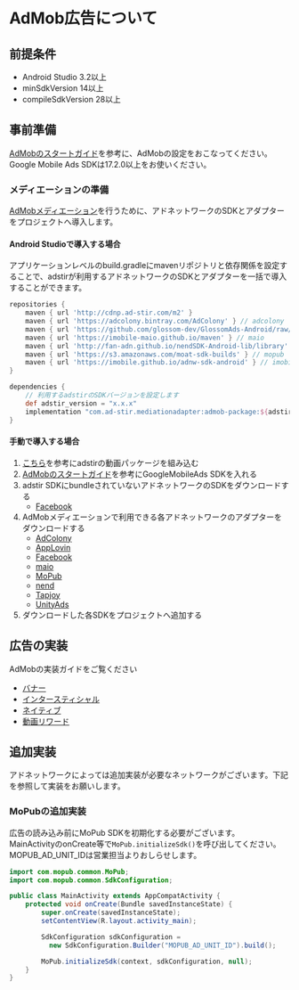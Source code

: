 # AdMob広告について

## 前提条件

- Android Studio 3.2以上  
- minSdkVersion 14以上  
- compileSdkVersion 28以上  

## 事前準備

[AdMobのスタートガイド](https://developers.google.com/admob/android/quick-start?hl=ja)を参考に、AdMobの設定をおこなってください。  
Google Mobile Ads SDKは17.2.0以上をお使いください。

### メディエーションの準備

[AdMobメディエーション](https://developers.google.com/admob/android/mediate?hl=ja)を行うために、アドネットワークのSDKとアダプターをプロジェクトへ導入します。

#### Android Studioで導入する場合
アプリケーションレベルのbuild.gradleにmavenリポジトリと依存関係を設定することで、adstirが利用するアドネットワークのSDKとアダプターを一括で導入することができます。

```groovy hl_lines="11 15"
repositories {
    maven { url 'http://cdnp.ad-stir.com/m2' }
    maven { url 'https://adcolony.bintray.com/AdColony' } // adcolony
    maven { url 'https://github.com/glossom-dev/GlossomAds-Android/raw/master' } // adcolsa
    maven { url 'https://imobile-maio.github.io/maven' } // maio
    maven { url 'http://fan-adn.github.io/nendSDK-Android-lib/library' } // nend
    maven { url 'https://s3.amazonaws.com/moat-sdk-builds' } // mopub
    maven { url 'https://imobile.github.io/adnw-sdk-android' } // imobile
}

dependencies {
    // 利用するadstirのSDKバージョンを設定します
    def adstir_version = "x.x.x" 
    implementation "com.ad-stir.mediationadapter:admob-package:${adstir_version}"
}
```

#### 手動で導入する場合

1. [こちら](../adstir/init/manual_integration.md#sdkの手動組み込み)を参考にadstirの動画パッケージを組み込む
1. [AdMobのスタートガイド](https://developers.google.com/admob/android/quick-start?hl=ja#manual_download)を参考にGoogleMobileAds SDKを入れる 
1. adstir SDKにbundleされていないアドネットワークのSDKをダウンロードする
    * [Facebook](https://origincache.facebook.com/developers/resources/?id=audience-network-sdk-5.6.0.zip)
1. AdMobメディエーションで利用できる各アドネットワークのアダプターをダウンロードする
    * [AdColony](https://google.bintray.com/mobile-ads-adapters-android/com/google/ads/mediation/adcolony/4.1.0.0/adcolony-4.1.0.0.aar)
    * [AppLovin](https://google.bintray.com/mobile-ads-adapters-android/com/google/ads/mediation/applovin/9.10.5.0/applovin-9.10.5.0.aar)
    * [Facebook](https://google.bintray.com/mobile-ads-adapters-android/com/google/ads/mediation/facebook/5.6.0.0/facebook-5.6.0.0.aar)
    * [maio](https://google.bintray.com/mobile-ads-adapters-android/com/google/ads/mediation/maio/1.1.10.0/maio-1.1.10.0.aar)
    * [MoPub](https://google.bintray.com/mobile-ads-adapters-android/com/google/ads/mediation/mopub/5.10.0.0/mopub-5.10.0.0.aar)
    * [nend](https://google.bintray.com/mobile-ads-adapters-android/com/google/ads/mediation/nend/5.3.0.0/nend-5.3.0.0.aar)
    * [Tapjoy](https://google.bintray.com/mobile-ads-adapters-android/com/google/ads/mediation/tapjoy/12.3.4.0/tapjoy-12.3.4.0.aar)
    * [UnityAds](https://google.bintray.com/mobile-ads-adapters-android/com/google/ads/mediation/unity/3.3.0.0/unity-3.3.0.0.aar)
1. ダウンロードした各SDKをプロジェクトへ追加する

## 広告の実装

AdMobの実装ガイドをご覧ください

* [バナー](https://developers.google.com/admob/android/banner?hl=ja)
* [インタースティシャル](https://developers.google.com/admob/android/interstitial?hl=ja)
* [ネイティブ](https://developers.google.com/admob/android/native/start?hl=ja)
* [動画リワード](https://developers.google.com/admob/android/rewarded-ads?hl=ja)


## 追加実装

アドネットワークによっては追加実装が必要なネットワークがございます。下記を参照して実装をお願いします。

### MoPubの追加実装
広告の読み込み前にMoPub SDKを初期化する必要がございます。  
MainActivityのonCreate等で`MoPub.initializeSdk()`を呼び出してください。  
MOPUB_AD_UNIT_IDは営業担当よりおしらせします。  

```java hl_lines="1 2 4 5 6 7 13 14"
import com.mopub.common.MoPub;
import com.mopub.common.SdkConfiguration;

public class MainActivity extends AppCompatActivity {
    protected void onCreate(Bundle savedInstanceState) {
        super.onCreate(savedInstanceState);
        setContentView(R.layout.activity_main);

        SdkConfiguration sdkConfiguration =
          new SdkConfiguration.Builder("MOPUB_AD_UNIT_ID").build();

        MoPub.initializeSdk(context, sdkConfiguration, null);
    }
}
```